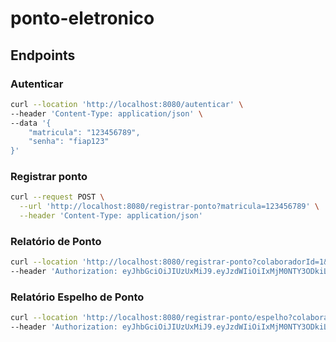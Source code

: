 # ponto-eletronico

## Endpoints

### Autenticar
```bash
curl --location 'http://localhost:8080/autenticar' \
--header 'Content-Type: application/json' \
--data '{
    "matricula": "123456789",
    "senha": "fiap123"
}'
```

### Registrar ponto
```bash
curl --request POST \
  --url 'http://localhost:8080/registrar-ponto?matricula=123456789' \
  --header 'Content-Type: application/json'
```

### Relatório de Ponto
```bash
curl --location 'http://localhost:8080/registrar-ponto?colaboradorId=1&data=2024-03-22' \
--header 'Authorization: eyJhbGciOiJIUzUxMiJ9.eyJzdWIiOiIxMjM0NTY3ODkiLCJleHAiOjE3MTEwNzg2NDB9.RgS1-jcvLoFcc3UDU4aLLfhzAxd_ETUThM80DbwKOzYxxF_MxYixB47gk793If_o-1gvlQJ0PlzXPHFmbXLPsg'
```

### Relatório Espelho de Ponto
```bash
curl --location 'http://localhost:8080/registrar-ponto/espelho?colaboradorId=1&ano=2024&mes=03' \
--header 'Authorization: eyJhbGciOiJIUzUxMiJ9.eyJzdWIiOiIxMjM0NTY3ODkiLCJleHAiOjE3MTEwNzg2NDB9.RgS1-jcvLoFcc3UDU4aLLfhzAxd_ETUThM80DbwKOzYxxF_MxYixB47gk793If_o-1gvlQJ0PlzXPHFmbXLPsg'
```